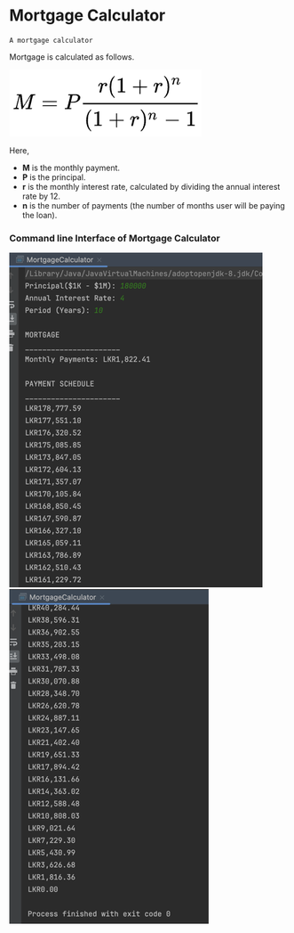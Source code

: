 # Mortgage Calculator

```
A mortgage calculator
```

Mortgage is calculated as follows.

![mortgage-calculation-equation.png](res%2Fmortgage-calculation-equation.png)

Here,
* **M** is the monthly payment.
* **P** is the principal.
* **r** is the monthly interest rate, calculated by dividing the annual interest rate by 12.
* **n** is the number of payments (the number of months user will be paying the loan).

### Command line Interface of Mortgage Calculator
![MortgageCalc-output-1-resized.png](res%2FMortgageCalc-output-1-resized.png)
![MortgageCalc-output-2-resized.png](res%2FMortgageCalc-output-2-resized.png)
